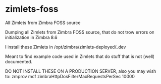 # zimlets-foss
All Zimlets from Zimbra FOSS source

Dumping all Zimlets from Zimbra FOSS source, that do not trow errors on initialization
in Zimbra 8.6

I install these Zimlets in
/opt/zimbra/zimlets-deployed/_dev

Meant to find example code used in Zimlets that do stuff that is not (well) documented.

DO NOT INSTALL THESE ON A PRODUCTION SERVER, also you may wish to:
zmprov mcf zimbraHttpDosFilterMaxRequestsPerSec 10000
